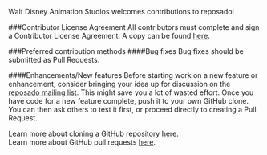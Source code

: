 Walt Disney Animation Studios welcomes contributions to reposado!

###Contributor License Agreement
All contributors must complete and sign a Contributor License Agreement. A copy can be found [here](https://disney-animation.s3.amazonaws.com/uploads/production/open_source_pdf/2/pdf/TestCLA-1.pdf). 

###Preferred contribution methods
####Bug fixes
Bug fixes should be submitted as Pull Requests. 

####Enhancements/New features
Before starting work on a new feature or enhancement, consider bringing your idea up for discussion on the [reposado mailing list](http://groups.google.com/group/reposado). This might save you a lot of wasted effort. Once you have code for a new feature complete, push it to your own GitHub clone. You can then ask others to test it first, or proceed directly to creating a Pull Request.

Learn more about cloning a GitHub repository [here](https://help.github.com/articles/cloning-a-repository/).   
Learn more about GitHub pull requests [here](https://help.github.com/articles/about-pull-requests/).
